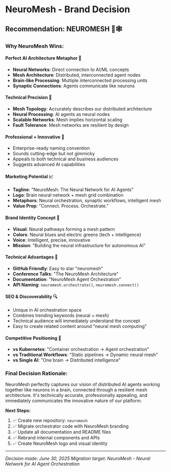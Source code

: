 # NeuroMesh - Brand Decision

## Recommendation: NEUROMESH 🧠🕸️

### Why NeuroMesh Wins:

#### Perfect AI Architecture Metaphor 🧠
- **Neural Networks**: Direct connection to AI/ML concepts
- **Mesh Architecture**: Distributed, interconnected agent nodes
- **Brain-like Processing**: Multiple interconnected processing units
- **Synaptic Connections**: Agents communicate like neurons

#### Technical Precision 🔬
- **Mesh Topology**: Accurately describes our distributed architecture
- **Neural Processing**: AI agents as neural nodes
- **Scalable Networks**: Mesh implies horizontal scaling
- **Fault Tolerance**: Mesh networks are resilient by design

#### Professional + Innovative 💼
- Enterprise-ready naming convention
- Sounds cutting-edge but not gimmicky
- Appeals to both technical and business audiences
- Suggests advanced AI capabilities

#### Marketing Potential 📈
- **Tagline**: "NeuroMesh: The Neural Network for AI Agents"
- **Logo**: Brain neural network + mesh grid combination
- **Metaphors**: Neural orchestration, synaptic workflows, intelligent mesh
- **Value Prop**: "Connect. Process. Orchestrate."

#### Brand Identity Concept 🎨
- **Visual**: Neural pathways forming a mesh pattern
- **Colors**: Neural blues and electric greens (tech + intelligence)
- **Voice**: Intelligent, precise, innovative
- **Mission**: "Building the neural infrastructure for autonomous AI"

#### Technical Advantages 🚀
- **GitHub Friendly**: Easy to star "neuromesh"
- **Conference Talks**: "The NeuroMesh Architecture"
- **Documentation**: "NeuroMesh Agent Orchestration"
- **API Naming**: `neuromesh.orchestrate()`, `neuromesh.connect()`

#### SEO & Discoverability 🔍
- Unique in AI orchestration space
- Combines trending keywords (neural + mesh)
- Technical audience will immediately understand the concept
- Easy to create related content around "neural mesh computing"

#### Competitive Positioning 🎯
- **vs Kubernetes**: "Container orchestration → Agent orchestration"
- **vs Traditional Workflows**: "Static pipelines → Dynamic neural mesh"
- **vs Single AI**: "One brain → Distributed intelligence"

### Final Decision Rationale:

NeuroMesh perfectly captures our vision of distributed AI agents working together like neurons in a brain, connected through a resilient mesh architecture. It's technically accurate, professionally appealing, and immediately communicates the innovative nature of our platform.

**Next Steps:**
1. ✅ Create new repository: `neuromesh`
2. ✅ Migrate orchestrator code with NeuroMesh branding
3. ✅ Update all documentation and README files
4. ✅ Rebrand internal components and APIs
5. ✅ Create NeuroMesh logo and visual identity

---
*Decision made: June 30, 2025*
*Migration target: NeuroMesh - Neural Network for AI Agent Orchestration*
